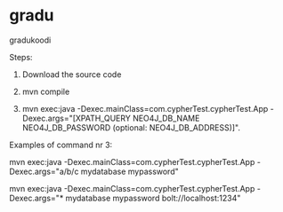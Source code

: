 # gradu
gradukoodi

Steps:

1. Download the source code

2. mvn compile

3. mvn exec:java -Dexec.mainClass=com.cypherTest.cypherTest.App -Dexec.args="[XPATH_QUERY NEO4J_DB_NAME NEO4J_DB_PASSWORD (optional: NEO4J_DB_ADDRESS)]".

Examples of command nr 3:

mvn exec:java -Dexec.mainClass=com.cypherTest.cypherTest.App -Dexec.args="a/b/c mydatabase mypassword"

mvn exec:java -Dexec.mainClass=com.cypherTest.cypherTest.App -Dexec.args="* mydatabase mypassword bolt://localhost:1234"
